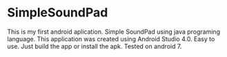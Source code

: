 # SimpleSoundPad
This is my first android aplication.
Simple SoundPad using java programing language.
This application was created using Android Studio 4.0.
Easy to use. Just build the app or install the apk.
Tested on android 7.

